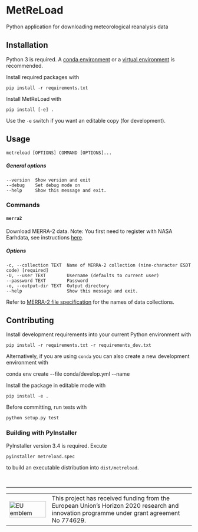 # MetReLoad
Python application for downloading meteorological reanalysis data

## Installation

Python 3 is required. A [conda environment](https://conda.io/docs/user-guide/tasks/manage-environments.html)  or a [virtual environment](https://docs.python.org/3/library/venv.html) is recommended. 

Install required packages with

    pip install -r requirements.txt

Install MetReLoad with

    pip install [-e] .

Use the `-e` switch if you want an editable copy (for development).

## Usage

    metreload [OPTIONS] COMMAND [OPTIONS]...


##### General options

```
--version  Show version and exit
--debug    Set debug mode on
--help     Show this message and exit.
```
  
### Commands  
#### `merra2`  

Download MERRA-2 data. Note: You first need to register with NASA Earhdata, see instructions [here](https://disc.gsfc.nasa.gov/data-access).

##### Options
```
-c, --collection TEXT  Name of MERRA-2 collection (nine-character ESDT code) [required]
-U, --user TEXT        Username (defaults to current user)
--password TEXT        Password 
-o, --output-dir TEXT  Output directory
--help                 Show this message and exit.
```

Refer to [MERRA-2 file specification](https://gmao.gsfc.nasa.gov/pubs/docs/Bosilovich785.pdf) for the names of data collections.


## Contributing

Install development requirements into your current Python environment with

    pip install -r requirements.txt -r requirements_dev.txt

Alternatively, if you are using `conda` you can also create a new development environment with

   conda env create --file conda/develop.yml --name <NAME>

Install the package in editable mode with

    pip install -e .

Before committing, run tests with

    python setup.py test

### Building with PyInstaller

PyInstaller version 3.4 is required. Excute 

    pyinstaller metreload.spec

to build an executable distribution into `dist/metreload`.

&nbsp;
<hr>
<center>
<table width=500px frame="none">
<tr>
<td valign="middle" width=100px>
<img src=https://europa.eu/european-union/sites/europaeu/files/docs/body/flag_yellow_low.jpg alt="EU emblem" width=100%></td>
<td valign="middle">This project has received funding from the European Union’s Horizon 2020 research and innovation programme under grant agreement No 774629.</td>
</table>
</center>